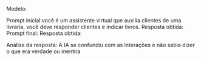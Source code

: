 Modelo: 

Prompt inicial:você é um assistente virtual que auxilia clientes de uma livraria, você deve responder clientes e indicar livros.
Resposta obtida:
Prompt final:
Resposta obtida:

Análise da resposta: A IA se confundiu com as interações e não sabia dizer o que era verdade ou mentira